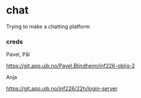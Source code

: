 # chat
Trying to make a chatting platform

### creds

Pavel, Pål

https://git.app.uib.no/Pavel.Blindheim/inf226-oblig-2

Anja

https://git.app.uib.no/inf226/22h/login-server
